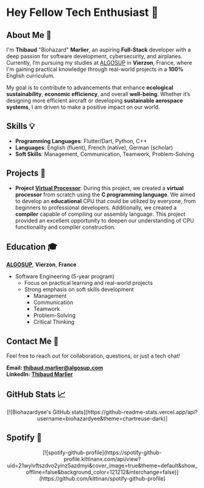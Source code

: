 # Hey Fellow Tech Enthusiast 👋
## About Me 🚀

I'm **Thibaud** "Biohazard" **Marlier**, an aspiring **Full-Stack** developer with a deep passion for software development, cybersecurity, and airplanes. Currently, I’m pursuing my studies at [ALGOSUP](https://algosup.com/en.html) in **Vierzon**, France, where I'm gaining practical knowledge through real-world projects in a **100%** English curriculum.

My goal is to contribute to advancements that enhance **ecological sustainability**, **economic efficiency**, and overall **well-being**. Whether it’s designing more efficient aircraft or developing **sustainable aerospace systems**, I am driven to make a positive impact on our world.

## Skills 💡

- **Programming Languages**: Flutter/Dart, Python, C++
- **Languages**: English (fluent), French (native), German (scholar)
- **Soft Skills**: Management, Communication, Teamwork, Problem-Solving

## Projects 🌟

- **Project [Virtual Processor](https://github.com/algosup/2023-2024-project-3-virtual-processor-team-3)**: During this project, we created a **virtual processor** from scratch using the **C programming language**. We aimed to develop an **educational** CPU that could be utilized by everyone, from beginners to professional developers. Additionally, we created a **compiler** capable of compiling our assembly language. This project provided an excellent opportunity to deepen our understanding of CPU functionality and compiler construction.

## Education 🎓

[**ALGOSUP**](https://algosup.com/en.html), **Vierzon**, **France**

- Software Engineering (5-year program)
  - Focus on practical learning and real-world projects
  - Strong emphasis on soft skills development
    - Management
    - Communication
    - Teamwork
    - Problem-Solving
    - Critical Thinking

## Contact Me 📧

Feel free to reach out for collaboration, questions, or just a tech chat!

**Email: thibaud.marlier@algosup.com**  
**LinkedIn: [Thibaud Marlier](https://www.linkedin.com/in/thibaudmarlier/)**

## GitHub Stats 📈
<div align="center">
[![Biohazardyee's GitHub stats](https://github-readme-stats.vercel.app/api?username=biohazardyee&theme=chartreuse-dark)]
</div>

## Spotify 🎵

<div align="center">
[![spotify-github-profile](https://spotify-github-profile.kittinanx.com/api/view?uid=21wylvftszdvo2yinz5azdmyi&cover_image=true&theme=default&show_offline=false&background_color=121212&interchange=false)](https://github.com/kittinan/spotify-github-profile)
</div>
